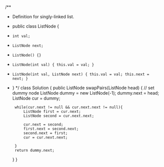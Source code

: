 /**
 * Definition for singly-linked list.
 * public class ListNode {
 *     int val;
 *     ListNode next;
 *     ListNode() {}
 *     ListNode(int val) { this.val = val; }
 *     ListNode(int val, ListNode next) { this.val = val; this.next = next; }
 * }
 */
class Solution {
    public ListNode swapPairs(ListNode head) {
        // set dummy node
        ListNode dummy = new ListNode(-1);
        dummy.next = head;
        ListNode cur = dummy;
        
        while(cur.next != null && cur.next.next != null){
            ListNode first = cur.next;
            ListNode second = cur.next.next; 
            
            cur.next = second;
            first.next = second.next;
            second.next = first;
            cur = cur.next.next;

        }
        return dummy.next;

    }
}